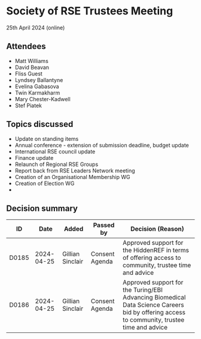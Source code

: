 # Society of RSE Trustees Meeting

25th April 2024 (online)

## Attendees
- Matt Williams
- David Beavan
- Fliss Guest 
- Lyndsey Ballantyne
- Evelina Gabasova
- Twin Karmakharm
- Mary Chester-Kadwell 
- Stef Piatek

## Topics discussed
- Update on standing items
- Annual conference - extension of submission deadline, budget update
- International RSE council update
- Finance update
- Relaunch of Regional RSE Groups 
- Report back from RSE Leaders Network meeting
- Creation of an Organisational Membership WG
- Creation of Election WG
- 



## Decision summary

| ID | Date | Added | Passed by | Decision (Reason) |
|----|------|-------|-----------|-------------------|
| D0185 | 2024-04-25 | Gillian Sinclair | Consent Agenda | Approved support for the HiddenREF in terms of offering access to community, trustee time and advice|
| D0186 | 2024-04-25 | Gillian Sinclair | Consent Agenda | Approved support for the Turing/EBI Advancing Biomedical Data Science Careers bid by offering access to community, trustee time and advice|
